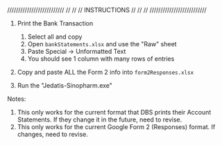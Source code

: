 //////////////////////////
//                      //
//     INSTRUCTIONS     //
//                      //
//////////////////////////
   
1. Print the Bank Transaction
   1. Select all and copy
   2. Open `bankStatements.xlsx` and use the "Raw" sheet
   3. Paste Special -> Unformatted Text
   4. You should see 1 column with many rows of entries

2. Copy and paste ALL the Form 2 info into `form2Responses.xlsx` 

3. Run the "Jedatis-Sinopharm.exe"


Notes:
1. This only works for the current format that DBS prints their Account Statements. If they change it in the future, need to revise.
2. This only works for the current Google Form 2 (Responses) format. If changes, need to revise. 